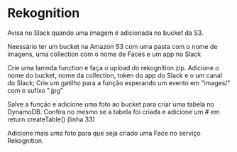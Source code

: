 # Rekognition
Avisa no Slack quando uma imagem é adicionada no bucket da S3.

Neessário ter um bucket na Amazon S3 com uma pasta com o nome de imagens, uma collection com o nome de Faces e um app no Slack

Crie uma lamnda function e faça o upload do rekognition.zip.
Adicione o nome do bucket, nome da collection, token do app do Slack e o um canal do Slack;
Crie um gatilho para a função esperando um evento em "images/" com o sufixo ".jpg"


Salve a função e adicione uma foto ao bucket para criar uma tabela no DynamoDB. Confira no mesmo se a tabela foi criada e adicione um # em return createTable() (linha 33)

Adicione mais uma foto para que seja criado uma Face no serviço Rekognition.


